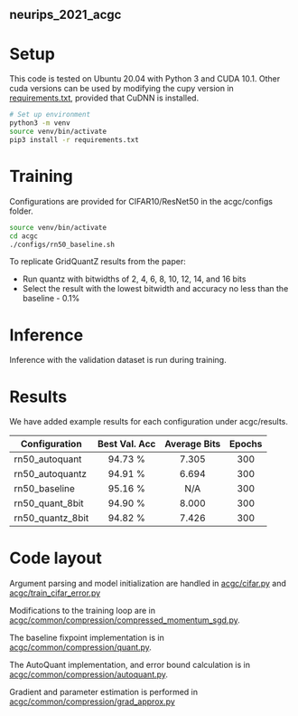 ## neurips_2021_acgc

# Setup
This code is tested on Ubuntu 20.04 with Python 3 and CUDA 10.1. 
Other cuda versions can be used by modifying the cupy version in [requirements.txt](requirements.txt), provided that CuDNN is installed.

```bash
# Set up environment
python3 -m venv
source venv/bin/activate
pip3 install -r requirements.txt
```

# Training
Configurations are provided for CIFAR10/ResNet50 in the acgc/configs folder. 

```bash
source venv/bin/activate
cd acgc
./configs/rn50_baseline.sh
```

To replicate GridQuantZ results from the paper:
* Run quantz with bitwidths of 2, 4, 6, 8, 10, 12, 14, and 16 bits
* Select the result with the lowest bitwidth and accuracy no less than the baseline - 0.1%

# Inference
Inference with the validation dataset is run during training. 

# Results
We have added example results for each configuration under acgc/results.

| Configuration    | Best Val. Acc     | Average Bits | Epochs |
|------------------|:-----------------:|:------------:|:------:|
| rn50_autoquant   |  94.73 %          |  7.305       | 300    |
| rn50_autoquantz  |  94.91 %          |  6.694       | 300    |
| rn50_baseline    |  95.16 %          |  N/A         | 300    |
| rn50_quant_8bit  |  94.90 %          |  8.000       | 300    |
| rn50_quantz_8bit |  94.82 %          |  7.426       | 300    |

# Code layout

Argument parsing and model initialization are handled in [acgc/cifar.py](acgc/cifar.py) and [acgc/train_cifar_error.py](acgc/train_cifar_act_error.py)

Modifications to the training loop are in [acgc/common/compression/compressed_momentum_sgd.py](acgc/common/compression/compressed_momentum_sgd.py).

The baseline fixpoint implementation is in [acgc/common/compression/quant.py](acgc/common/compression/quant.py).

The AutoQuant implementation, and error bound calculation is in [acgc/common/compression/autoquant.py](acgc/common/compression/autoquant.py).

Gradient and parameter estimation is performed in [acgc/common/compression/grad_approx.py](acgc/common/compression/grad_approx.py)


